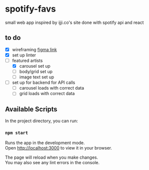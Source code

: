 # spotify-favs
small web app inspired by ijji.co's site
done with spotify api and react

## to do
- [x] wireframing [figma link](https://www.figma.com/file/Gvxpk14hMJXm0YUcuq0QMu/spotify-favs?node-id=2%3A21)
- [x] set up linter
- [ ] featured artists
  - [x] carousel set up
  - [ ] body/grid set up
  - [ ] image text set up
- [ ] set up for backend for API calls
  - [ ] carousel loads with correct data
  - [ ] grid loads with correct data

## Available Scripts

In the project directory, you can run:

### `npm start`

Runs the app in the development mode.\
Open [http://localhost:3000](http://localhost:3000) to view it in your browser.

The page will reload when you make changes.\
You may also see any lint errors in the console.
